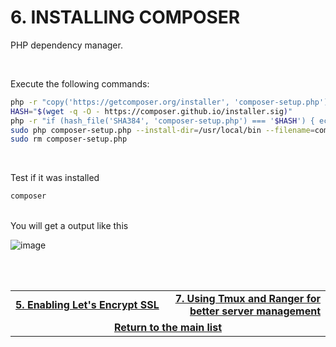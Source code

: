 # 6. INSTALLING COMPOSER
PHP dependency manager.

<br>

Execute the following commands:

```bash
php -r "copy('https://getcomposer.org/installer', 'composer-setup.php');"
HASH="$(wget -q -O - https://composer.github.io/installer.sig)"
php -r "if (hash_file('SHA384', 'composer-setup.php') === '$HASH') { echo 'Installer verified'; } else { echo 'Installer corrupt'; unlink('composer-setup.php'); } echo PHP_EOL;"
sudo php composer-setup.php --install-dir=/usr/local/bin --filename=composer
sudo rm composer-setup.php
```

<br>

Test if it was installed
```bash
composer
```

<br>
You will get a output like this

![image](https://user-images.githubusercontent.com/49572917/111693519-798b6e80-880f-11eb-81d4-ff996f9e6f24.png)



<br><br>
<div>
    <table width="9000">
        <tr>
            <td width="9000">
                <a href="https://github.com/andregalastri/tutorials/blob/main/Ubuntu%20Server/5.%20Enabling%20Let's%20Encrypt%20SSL.md">
                    <b>5. Enabling Let's Encrypt SSL</b>
                </a>
            </td>
            <td width="50%" align="right">
                <a href="https://github.com/andregalastri/tutorials/blob/main/Ubuntu%20Server/7.%20Using%20Tmux%20and%20Ranger%20for%20better%20server%20management.md">
                    <b>7. Using Tmux and Ranger for better server management</b>
                </a>
            </td>
        </tr>
        <tr>
            <td width="9000" colspan="2" align="center">
                <a href="">
                    <b>Return to the main list</b>
                </a>
            </td>
        </tr>
    </table>
</div>
